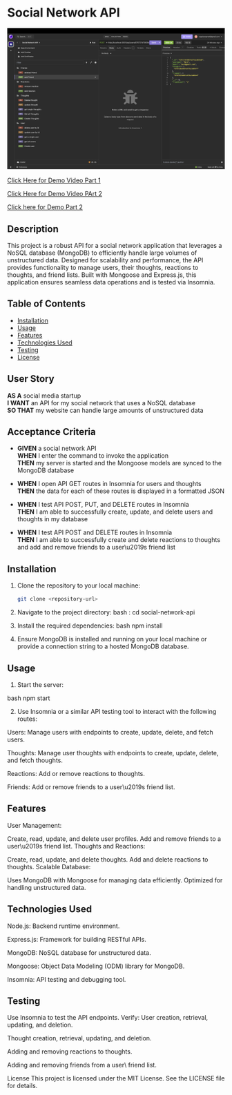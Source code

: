 # Social Network API

![Insomnia](img/image.png)

<a href="https://drive.google.com/drive/recent?dmr=1&ec=wgc-drive-globalnav-goto"> Click Here for Demo Video Part 1 </a>

<a href="https://drive.google.com/drive/recent?dmr=1&ec=wgc-drive-globalnav-goto" > Click Here for Demo Video PArt 2 <a/> 


[Click here for Demo Part 2](<../../../Screen Recording 2024-12-22 at 4.26.15 PM.mov>)

## Description

This project is a robust API for a social network application that leverages a NoSQL database (MongoDB) to efficiently handle large volumes of unstructured data. Designed for scalability and performance, the API provides functionality to manage users, their thoughts, reactions to thoughts, and friend lists. Built with Mongoose and Express.js, this application ensures seamless data operations and is tested via Insomnia.

## Table of Contents

- [Installation](#installation)
- [Usage](#usage)
- [Features](#features)
- [Technologies Used](#technologies-used)
- [Testing](#testing)
- [License](#license)

## User Story

**AS A** social media startup  
**I WANT** an API for my social network that uses a NoSQL database  
**SO THAT** my website can handle large amounts of unstructured data

## Acceptance Criteria

- **GIVEN** a social network API  
  **WHEN** I enter the command to invoke the application  
  **THEN** my server is started and the Mongoose models are synced to the MongoDB database

- **WHEN** I open API GET routes in Insomnia for users and thoughts  
  **THEN** the data for each of these routes is displayed in a formatted JSON

- **WHEN** I test API POST, PUT, and DELETE routes in Insomnia  
  **THEN** I am able to successfully create, update, and delete users and thoughts in my database

- **WHEN** I test API POST and DELETE routes in Insomnia  
  **THEN** I am able to successfully create and delete reactions to thoughts and add and remove friends to a user\u2019s friend list

## Installation

1. Clone the repository to your local machine:
   ```bash
   git clone <repository-url>

2. Navigate to the project directory:
bash : cd social-network-api

3. Install the required dependencies:
bash npm install

4. Ensure MongoDB is installed and running on your local machine or provide a connection string to a hosted MongoDB database.

## Usage
1. Start the server:

bash npm start

2. Use Insomnia or a similar API testing tool to interact with the following routes:

Users: Manage users with endpoints to create, update, delete, and fetch users.

Thoughts: Manage user thoughts with endpoints to create, update, delete, and fetch thoughts.

Reactions: Add or remove reactions to thoughts.

Friends: Add or remove friends to a user\u2019s friend list.

## Features

User Management:

Create, read, update, and delete user profiles.
Add and remove friends to a user\u2019s friend list.
Thoughts and Reactions:

Create, read, update, and delete thoughts.
Add and delete reactions to thoughts.
Scalable Database:

Uses MongoDB with Mongoose for managing data efficiently.
Optimized for handling unstructured data.

## Technologies Used
Node.js: Backend runtime environment.

Express.js: Framework for building RESTful APIs.

MongoDB: NoSQL database for unstructured data.

Mongoose: Object Data Modeling (ODM) library for MongoDB.

Insomnia: API testing and debugging tool.

## Testing

Use Insomnia to test the API endpoints.
Verify:
User creation, retrieval, updating, and deletion.

Thought creation, retrieval, updating, and deletion.

Adding and removing reactions to thoughts.

Adding and removing friends from a user\ friend list.

License
This project is licensed under the MIT License. See the LICENSE file for details.








